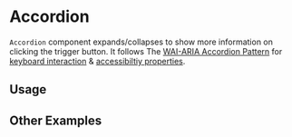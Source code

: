 # Accordion

`Accordion` component expands/collapses to show more information on clicking the
trigger button. It follows The
[WAI-ARIA Accordion Pattern](https://www.w3.org/WAI/ARIA/apg/patterns/accordion/)
for
[keyboard interaction](https://www.w3.org/WAI/ARIA/apg/patterns/accordion/#:~:text=at%20a%20time.-,Keyboard%20Interaction,-Enter)
&
[accessibiltiy properties](https://www.w3.org/WAI/ARIA/apg/patterns/accordion/#:~:text=last%20accordion%20header.-,WAI%2DARIA%20Roles%2C%20States%2C%20and%20Properties%3A,-The%20title%20of).

<!-- ADD_TOC -->

## Usage

<!-- ADD_EXAMPLE src/accordion/stories/templates/AccordionBasicJsx.ts -->

<!-- CODESANDBOX
link_title: Accordion
js: src/accordion/stories/templates/AccordionBasicJsx.ts
-->
<!-- CODESANDBOX
link_title: Accordion TS
tsx: src/accordion/stories/templates/AccordionBasicTsx.ts
-->

## Other Examples

<!-- CODESANDBOX
link_title: Accordion Multiple
js: src/accordion/stories/templates/AccordionMultipleJsx.ts
-->
<!-- CODESANDBOX
link_title: Accordion Multiple TS
tsx: src/accordion/stories/templates/AccordionMultipleTsx.ts
-->

<!-- CODESANDBOX
link_title: Accordion Styled
js: src/accordion/stories/templates/AccordionStyledJsx.ts
css: src/accordion/stories/templates/AccordionStyledCss.ts
-->
<!-- CODESANDBOX
link_title: Accordion Styled TS
tsx: src/accordion/stories/templates/AccordionStyledTsx.ts
css: src/accordion/stories/templates/AccordionStyledCss.ts
-->

<!-- ADD_COMPOSITION src/accordion -->

<!-- ADD_PROPS src/accordion -->
